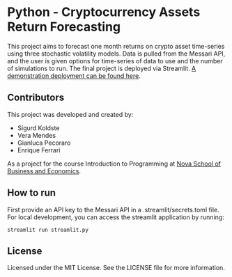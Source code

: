 # Python - Cryptocurrency Assets Return Forecasting

This project aims to forecast one month returns on crypto asset time-series using three stochastic volatility models. Data is pulled from the Messari API, and the user is given options for time-series of data to use and the number of simulations to run. The final project is deployed via Streamlit.
[A demonstration deployment can be found here]("https://share.streamlit.io/skrunsky/python-project/main/streamlit.py").

## Contributors

This project was developed and created by:

- Sigurd Koldste
- Vera Mendes
- Gianluca Pecoraro
- Enrique Ferrari

As a project for the course Introduction to Programming at [Nova School of Business and Economics]("https://novasbe.pt/").

## How to run

First provide an API key to the Messari API in a .streamlit/secrets.toml file.
For local development, you can access the streamlit application by running:

`streamlit run streamlit.py`

## License

Licensed under the MIT License. See the LICENSE file for more information.

